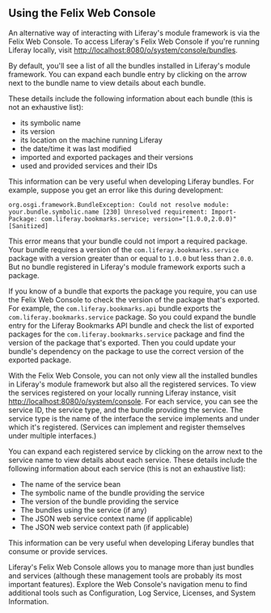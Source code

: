## Using the Felix Web Console [](id=using-the-felix-web-console)

An alternative way of interacting with Liferay's module framework is via the
Felix Web Console. To access Liferay's Felix Web Console if you're running
Liferay locally, visit
[http://localhost:8080/o/system/console/bundles](http://localhost:8080/o/system/console/bundles).

By default, you'll see a list of all the bundles installed in Liferay's module
framework. You can expand each bundle entry by clicking on the arrow next to the
bundle name to view details about each bundle.

These details include the following information about each bundle (this is not
an exhaustive list):

- its symbolic name
- its version 
- its location on the machine running Liferay
- the date/time it was last modified
- imported and exported packages and their versions
- used and provided services and their IDs

This information can be very useful when developing Liferay bundles. For
example, suppose you get an error like this during development:

    org.osgi.framework.BundleException: Could not resolve module: your.bundle.symbolic.name [230] Unresolved requirement: Import-Package: com.liferay.bookmarks.service; version="[1.0.0,2.0.0)" [Sanitized]

This error means that your bundle could not import a required package. Your
bundle requires a version of the `com.liferay.bookmarks.service` package with a
version greater than or equal to `1.0.0` but less than `2.0.0`. But no bundle
registered in Liferay's module framework exports such a package.

If you know of a bundle that exports the package you require, you can use the
Felix Web Console to check the version of the package that's exported. For
example, the `com.liferay.bookmarks.api` bundle exports the
`com.liferay.bookmarks.service` package. So you could expand the bundle entry
for the Liferay Bookmarks API bundle and check the list of exported packages for
the `com.liferay.bookmarks.service` package and find the version of the package
that's exported. Then you could update your bundle's dependency on the package
to use the correct version of the exported package.

With the Felix Web Console, you can not only view all the installed bundles
in Liferay's module framework but also all the registered services. To view
the services registered on your locally running Liferay instance, visit
[http://localhost:8080/o/system/console](http://localhost:8080/o/system/console).
For each service, you can see the service ID, the service type, and the bundle
providing the service. The service type is the name of the interface the service
implements and under which it's registered. (Services can implement and register
themselves under multiple interfaces.)

You can expand each registered service by clicking on the arrow next to the
service name to view details about each service. These details include the
following information about each service (this is not an exhaustive list):

- The name of the service bean
- The symbolic name of the bundle providing the service
- The version of the bundle providing the service
- The bundles using the service (if any)
- The JSON web service context name (if applicable)
- The JSON web service context path (if applicable)

This information can be very useful when developing Liferay bundles that consume
or provide services.

Liferay's Felix Web Console allows you to manage more than just bundles and
services (although these management tools are probably its most important
features). Explore the Web Console's navigation menu to find additional tools
such as Configuration, Log Service, Licenses, and System Information.

<!-- This was great, Jesse! I think, however, that some screenshots are in
order for the web console, to illustrate what you mention in the text. -Rich -->

